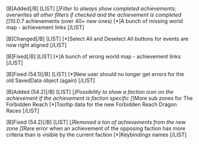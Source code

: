 [B]Added[/B]
[LIST]
[*]Filter to always show completed achievements; overwrites all other filters if checked and the achievement is completed
[*]10.0.7 achievements (over 40+ new ones)
[*]A bunch of missing world map - achievement links
[/LIST]

[B]Changed[/B]
[LIST]
[*]Select All and Deselect All buttons for events are now right aligned
[/LIST]

[B]Fixed[/B]
[LIST]
[*]A bunch of wrong world map - achievement links
[/LIST]

[B]Fixed (54.1)[/B]
[LIST]
[*]New user should no longer get errors for the old SavedData object (again)
[/LIST]

[B]Added (54.2)[/B]
[LIST]
[*]Possibility to show a faction icon on the achievement if the achievement is faction specific
[*]More sub zones for The Forbidden Reach
[*]Tooltip data for the new Forbidden Reach Dragon Races
[/LIST]

[B]Fixed (54.2)[/B]
[LIST]
[*]Removed a ton of achievements from the new zone
[*]Rare error when an achievement of the opposing faction has more criteria than is visible by the current faction
[*]Keybindings names
[/LIST]
